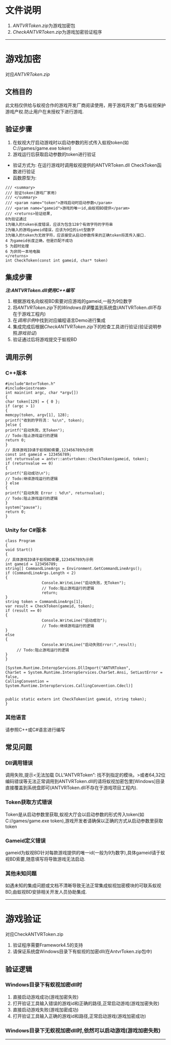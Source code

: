 # 文件说明
1. *ANTVRToken.zip*为游戏加密包
2. *CheckANTVRToken.zip*为游戏加密验证程序

---
# 游戏加密
对应*ANTVRToken.zip*

## 文档目的
此文档仅供给与蚁视合作的游戏开发厂商阅读使用，用于游戏开发厂商与蚁视保护游戏产权.防止用户在未授权下进行游戏.
  
## 验证步骤
1. 在蚁视大厅启动游戏时以启动参数的形式传入蚁视token(如C://games/game.exe token)
2. 游戏运行后获取启动参数的token进行验证
- 验证方式为:
在运行游戏时调用蚁视提供的ANTVRToken.dll CheckToken函数进行验证
- 函数原型为:
```
/// <summary>
/// 验证token(游戏厂家用)
/// </summary>
/// <param name="token">游戏启动时启动参数</param>
/// <param name="gameid">游戏的唯一id,由蚁视BD提供</param>
/// <returns>验证结果,
0为验证通过
1为输入的token长度错误，应该为包含128个有效字符的字符串
2为输入的游戏gameid错误，应该为9位的int型数字
3为输入的token为无效字符，应该接受从启动参数传来的正确token将其传入接口.
4 为gameid长度正确，但是匹配不成功
5 为超时处理
6 为非同一本地电脑
</returns> 
int CheckToken(const int gameid, char* token)
```

## 集成步骤
***注:ANTVRToken.dll使用C++编写***
1. 根据游戏名向蚁视BD索要对应游戏的gameid,一般为9位数字
2. 将*ANTVRToken.zip*下的*Windows目录*覆盖到系统盘(ANTVRToken.dll不存在于游戏工程内)
3. 在*调用示例*中找到对应编程语言Demo进行集成
4. 集成完成后根据*CheckANTVRToken.zip*下的检查工具进行验证(验证说明参照*游戏验证*)
5. 验证通过后将游戏提交于蚁视BD

## 调用示例

### C++版本
```
#include"AntvrToken.h"
#include<iostream>
int main(int argc, char *argv[])
{
char token[129] = { 0 };
if (argc > 1)
{  
memcpy(token, argv[1], 128);  
printf("收到的字符流： %s\n", token); 
}else { 
printf("启动失败，无Token");
// Todo:阻止游戏运行的逻辑  
return 0;
} 
// 具体游戏ID请于蚁视BD索要,123456789为示例 
const int gameid = 123456789;
int returnvalue = antvr::antvrtoken::CheckToken(gameid, token);
if (returnvalue == 0)
{
printf("启动成功\n");  
// Todo:继续游戏运行的逻辑
} else 
{
printf("启动失败 Error : %d\n", returnvalue);  
// Todo:阻止游戏运行的逻辑
}
system("pause"); 
return 0;
}
```
### Unity for C#版本
```
class Program
{
void Start()      
{
// 具体游戏ID请于蚁视BD索要,123456789为示例
int gameid = 123456789;
string[] CommandLineArgs = Environment.GetCommandLineArgs();
if (CommandLineArgs.Length < 2)          
{
                Console.WriteLine("启动失败，无Token");
                // Todo:阻止游戏运行的逻辑
                return;          
}
string token = CommandLineArgs[1];           
var result = CheckToken(gameid, token);
if (result == 0)          
{
                Console.WriteLine("启动成功");
                // Todo:继续游戏运行的逻辑          
}       
else          
{
                Console.WriteLine("启动失败Error:",result);
     // Todo:阻止游戏运行的逻辑           
}      
}

[System.Runtime.InteropServices.DllImport("ANTVRToken",
CharSet = System.Runtime.InteropServices.CharSet.Ansi, SetLastError = false,
CallingConvention = System.Runtime.InteropServices.CallingConvention.Cdecl)]

       
public static extern int CheckToken(int gameid, string token);
}
```


### 其他语言

请参照C++或C#语言进行编写
    
## 常见问题

### Dll调用错误
调用失败,提示<无法加载 DLL“ANTVRToken”: 找不到指定的模块。>或者64,32位编码错误等无法正常调用到ANTVRToken.dll的请将蚁视加密包里[Windows]目录直接覆盖到系统盘即可(ANTVRToken.dll不存在于游戏项目工程内).
### Token获取方式错误   
Token是从启动参数里获取,蚁视大厅会以启动参数的形式传入token(如C://games/game.exe token),游戏开发者请确保以正确的方式从启动参数里获取token
### Gameid定义错误   
gameid为蚁视BD针对每款游戏提供的唯一id(一般为9为数字),具体gameid请于蚁视BD索要,随意填写将导致游戏无法启动.
### 其他未知问题
如遇未知的集成问题或文档不清晰导致无法正常集成蚁视加密模块的可联系蚁视BD,由蚁视BD安排相关开发人员协助集成.

---

# 游戏验证

对应CheckANTVRToken.zip
1. 验证程序需要Framework4.5的支持
2. 请保证系统盘Windows目录下有蚁视的加密dll(在AntvrToken.zip包中)

## 验证逻辑

### Windows目录下有蚁视加密dll时 
1. 直接启动游戏成功(游戏加密失败) 
2. 打开验证工具输入错误的游戏id和正确的路径,正常启动游戏(游戏加密失败) 
3. 直接启动游戏失败(游戏加密成功) 
4. 打开验证工具输入正确的游戏id和路径,正常启动游戏(游戏加密成功)
### Windows目录下无蚁视加密dll时,依然可以启动游戏(游戏加密失败)

---


